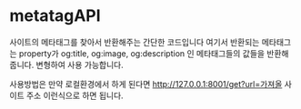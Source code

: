 # metatagAPI
사이트의 메타태그를 찾아서 반환해주는 간단한 코드입니다 여기서 반환되는 메타태그는 property가 og:title, og:image, og:description 인 메타태그들의 값들을 반환해줍니다.
변형하여 사용 가능합니다.

사용방법은 만약 로컬환경에서 하게 된다면
http://127.0.0.1:8001/get?url=가져올 사이트 주소
이런식으로 하면 됩니다.
